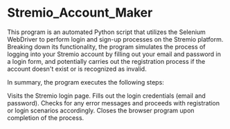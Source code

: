 # Stremio_Account_Maker

This program is an automated Python script that utilizes the Selenium WebDriver to perform login and sign-up processes on the Stremio platform. Breaking down its functionality, the program simulates the process of logging
into your Stremio account by filling out your email and password in a login form, and potentially carries out the registration process if the account doesn't exist or is recognized as invalid.

In summary, the program executes the following steps:

Visits the Stremio login page.
Fills out the login credentials (email and password).
Checks for any error messages and proceeds with registration or login scenarios accordingly.
Closes the browser program upon completion of the process.
